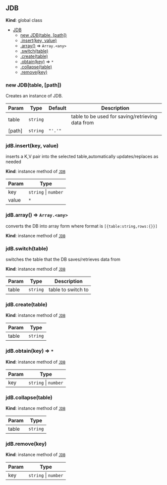<a name="JDB"></a>

## JDB
**Kind**: global class  

* [JDB](#JDB)
    * [new JDB(table, [path])](#new_JDB_new)
    * [.insert(key, value)](#JDB+insert)
    * [.array()](#JDB+array) ⇒ <code>Array.&lt;any&gt;</code>
    * [.switch(table)](#JDB+switch)
    * [.create(table)](#JDB+create)
    * [.obtain(key)](#JDB+obtain) ⇒ <code>\*</code>
    * [.collapse(table)](#JDB+collapse)
    * [.remove(key)](#JDB+remove)

<a name="new_JDB_new"></a>

### new JDB(table, [path])
Creates an instance of JDB.


| Param | Type | Default | Description |
| --- | --- | --- | --- |
| table | <code>string</code> |  | table to be used for saving/retrieving data from |
| [path] | <code>string</code> | <code>&quot;&#x27;.&#x27;&quot;</code> |  |

<a name="JDB+insert"></a>

### jdB.insert(key, value)
inserts a K,V pair into the selected table,automatically updates/replaces as needed

**Kind**: instance method of [<code>JDB</code>](#JDB)  

| Param | Type |
| --- | --- |
| key | <code>string</code> \| <code>number</code> | 
| value | <code>\*</code> | 

<a name="JDB+array"></a>

### jdB.array() ⇒ <code>Array.&lt;any&gt;</code>
converts the DB into array formwhere format is ``[{table:string,rows:{}}]``

**Kind**: instance method of [<code>JDB</code>](#JDB)  
<a name="JDB+switch"></a>

### jdB.switch(table)
switches the table that the DB saves/retrieves data from

**Kind**: instance method of [<code>JDB</code>](#JDB)  

| Param | Type | Description |
| --- | --- | --- |
| table | <code>string</code> | table to switch to |

<a name="JDB+create"></a>

### jdB.create(table)
**Kind**: instance method of [<code>JDB</code>](#JDB)  

| Param | Type |
| --- | --- |
| table | <code>string</code> | 

<a name="JDB+obtain"></a>

### jdB.obtain(key) ⇒ <code>\*</code>
**Kind**: instance method of [<code>JDB</code>](#JDB)  

| Param | Type |
| --- | --- |
| key | <code>string</code> \| <code>number</code> | 

<a name="JDB+collapse"></a>

### jdB.collapse(table)
**Kind**: instance method of [<code>JDB</code>](#JDB)  

| Param | Type |
| --- | --- |
| table | <code>string</code> | 

<a name="JDB+remove"></a>

### jdB.remove(key)
**Kind**: instance method of [<code>JDB</code>](#JDB)  

| Param | Type |
| --- | --- |
| key | <code>string</code> \| <code>number</code> | 

